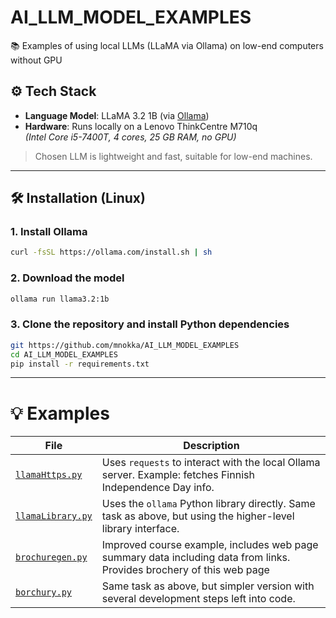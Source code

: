 # AI_LLM_MODEL_EXAMPLES

📚 Examples of using local LLMs (LLaMA via Ollama) on low-end computers without GPU



## ⚙️ Tech Stack

- **Language Model**: LLaMA 3.2 1B (via [Ollama](https://ollama.com/))  
- **Hardware**: Runs locally on a Lenovo ThinkCentre M710q  
  _(Intel Core i5-7400T, 4 cores, 25 GB RAM, no GPU)_  
> Chosen LLM is lightweight and fast, suitable for low-end machines.

---
## 🛠️ Installation (Linux)

### 1. Install Ollama

```bash
curl -fsSL https://ollama.com/install.sh | sh
```

### 2. Download the model

```bash
ollama run llama3.2:1b
```

### 3. Clone the repository and install Python dependencies

```bash
git https://github.com/mnokka/AI_LLM_MODEL_EXAMPLES
cd AI_LLM_MODEL_EXAMPLES
pip install -r requirements.txt
```

---


# 💡 Examples

| File | Description |
|------|-------------|
| [`llamaHttps.py`](./llamaHttps.py) | Uses `requests` to interact with the local Ollama server. Example: fetches Finnish Independence Day info. |
| [`llamaLibrary.py`](./llamaLibrary.py) | Uses the `ollama` Python library directly. Same task as above, but using the higher-level library interface. |
| [`brochuregen.py`](./borchuregen.py) | Improved course example, includes web page summary data including data from links. Provides brochery of this web page |
| [`borchury.py`](./llamaLibrary.py) | Same task as above, but simpler version with several development steps left into code. |
